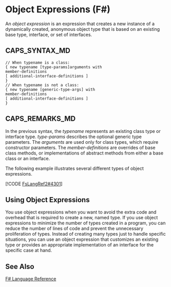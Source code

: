 # Object Expressions (F#)

An *object expression* is an expression that creates a new instance of a dynamically created, anonymous object type that is based on an existing base type, interface, or set of interfaces.


## CAPS_SYNTAX_MD

```
// When typename is a class:
{ new typename [type-params]arguments with
member-definitions
[ additional-interface-definitions ]
}
// When typename is not a class:
{ new typename [generic-type-args] with
member-definitions
[ additional-interface-definitions ]
}
```

## CAPS_REMARKS_MD
In the previous syntax, the *typename* represents an existing class type or interface type. *type-params* describes the optional generic type parameters. The *arguments* are used only for class types, which require constructor parameters. The *member-definitions* are overrides of base class methods, or implementations of abstract methods from either a base class or an interface.

The following example illustrates several different types of object expressions.

[!CODE [FsLangRef2#4301](../CodeSnippet/VS_Snippets_Fsharp/fslangref2/FSharp/fs/objectexpressions.fs#4301)]
    
## Using Object Expressions
You use object expressions when you want to avoid the extra code and overhead that is required to create a new, named type. If you use object expressions to minimize the number of types created in a program, you can reduce the number of lines of code and prevent the unnecessary proliferation of types. Instead of creating many types just to handle specific situations, you can use an object expression that customizes an existing type or provides an appropriate implementation of an interface for the specific case at hand.


## See Also
[F&#35; Language Reference](F%23+Language+Reference.md)

